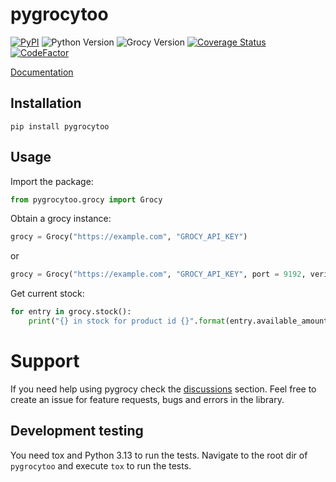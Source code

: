 # pygrocytoo

[![PyPI](https://img.shields.io/pypi/v/pygrocytoo.svg)](https://pypi.org/project/pygrocytoo/)
![Python Version](https://img.shields.io/badge/python-3.13-blue)
![Grocy Version](https://img.shields.io/badge/grocy-4.3.0-yellow)
[![Coverage Status](https://coveralls.io/repos/github/phunkmaster/pygrocytoo/badge.svg?branch=main)](https://coveralls.io/github/phunkmaster/pygrocytoo?branch=main)
[![CodeFactor](https://www.codefactor.io/repository/github/phunkmaster/pygrocytoo/badge)](https://www.codefactor.io/repository/github/phunkmaster/pygrocytoo)

[//]: # ([![pre-commit]&#40;https://img.shields.io/badge/pre--commit-enabled-brightgreen?logo=pre-commit&logoColor=white&#41;]&#40;https://github.com/pre-commit/pre-commit&#41;)
[Documentation](https://sebrut.github.io/pygrocy/)

## Installation

`pip install pygrocytoo`

## Usage

Import the package:

```python
from pygrocytoo.grocy import Grocy
```

Obtain a grocy instance:

```python
grocy = Grocy("https://example.com", "GROCY_API_KEY")
```

or

```python
grocy = Grocy("https://example.com", "GROCY_API_KEY", port = 9192, verify_ssl = True)
```

Get current stock:

```python
for entry in grocy.stock():
    print("{} in stock for product id {}".format(entry.available_amount, entry.id))
```

# Support

If you need help using pygrocy check the [discussions](https://github.com/flipper/pygrocy2/issues) section. Feel free to create an issue for feature requests, bugs and errors in the library.

## Development testing

You need tox and Python 3.13 to run the tests. Navigate to the root dir of `pygrocytoo` and execute `tox` to run the tests.
